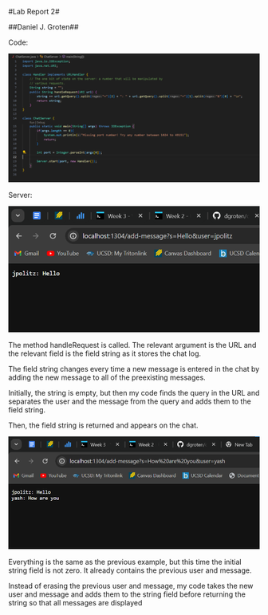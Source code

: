#Lab Report 2#

##Daniel J. Groten##

Code:

![Image](image1.png)

Server:

![Image](image2.png)

The method handleRequest is called. The relevant argument is the URL and the relevant field is the field string as it stores the chat log.

The field string changes every time a new message is entered in the chat by adding the new message to all of the preexisting messages.

Initially, the string is empty, but then my code finds the query in the URL and separates the user and the message from the query and adds them to the field string.

Then, the field string is returned and appears on the chat.

![Image](image3.png)

Everything is the same as the previous example, but this time the initial string field is not zero. It already contains the previous user and message.

Instead of erasing the previous user and message, my code takes the new user and message and adds them to the string field before returning the string so that all messages are displayed
